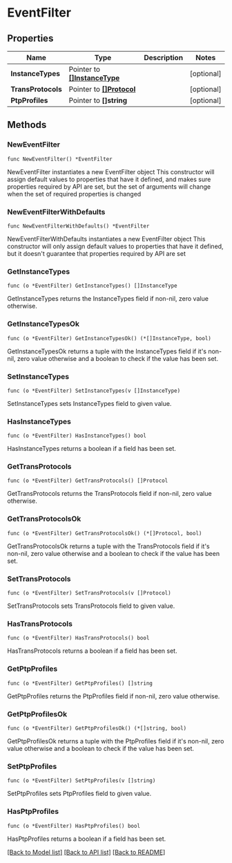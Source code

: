 # EventFilter

## Properties

Name | Type | Description | Notes
------------ | ------------- | ------------- | -------------
**InstanceTypes** | Pointer to [**[]InstanceType**](InstanceType.md) |  | [optional] 
**TransProtocols** | Pointer to [**[]Protocol**](Protocol.md) |  | [optional] 
**PtpProfiles** | Pointer to **[]string** |  | [optional] 

## Methods

### NewEventFilter

`func NewEventFilter() *EventFilter`

NewEventFilter instantiates a new EventFilter object
This constructor will assign default values to properties that have it defined,
and makes sure properties required by API are set, but the set of arguments
will change when the set of required properties is changed

### NewEventFilterWithDefaults

`func NewEventFilterWithDefaults() *EventFilter`

NewEventFilterWithDefaults instantiates a new EventFilter object
This constructor will only assign default values to properties that have it defined,
but it doesn't guarantee that properties required by API are set

### GetInstanceTypes

`func (o *EventFilter) GetInstanceTypes() []InstanceType`

GetInstanceTypes returns the InstanceTypes field if non-nil, zero value otherwise.

### GetInstanceTypesOk

`func (o *EventFilter) GetInstanceTypesOk() (*[]InstanceType, bool)`

GetInstanceTypesOk returns a tuple with the InstanceTypes field if it's non-nil, zero value otherwise
and a boolean to check if the value has been set.

### SetInstanceTypes

`func (o *EventFilter) SetInstanceTypes(v []InstanceType)`

SetInstanceTypes sets InstanceTypes field to given value.

### HasInstanceTypes

`func (o *EventFilter) HasInstanceTypes() bool`

HasInstanceTypes returns a boolean if a field has been set.

### GetTransProtocols

`func (o *EventFilter) GetTransProtocols() []Protocol`

GetTransProtocols returns the TransProtocols field if non-nil, zero value otherwise.

### GetTransProtocolsOk

`func (o *EventFilter) GetTransProtocolsOk() (*[]Protocol, bool)`

GetTransProtocolsOk returns a tuple with the TransProtocols field if it's non-nil, zero value otherwise
and a boolean to check if the value has been set.

### SetTransProtocols

`func (o *EventFilter) SetTransProtocols(v []Protocol)`

SetTransProtocols sets TransProtocols field to given value.

### HasTransProtocols

`func (o *EventFilter) HasTransProtocols() bool`

HasTransProtocols returns a boolean if a field has been set.

### GetPtpProfiles

`func (o *EventFilter) GetPtpProfiles() []string`

GetPtpProfiles returns the PtpProfiles field if non-nil, zero value otherwise.

### GetPtpProfilesOk

`func (o *EventFilter) GetPtpProfilesOk() (*[]string, bool)`

GetPtpProfilesOk returns a tuple with the PtpProfiles field if it's non-nil, zero value otherwise
and a boolean to check if the value has been set.

### SetPtpProfiles

`func (o *EventFilter) SetPtpProfiles(v []string)`

SetPtpProfiles sets PtpProfiles field to given value.

### HasPtpProfiles

`func (o *EventFilter) HasPtpProfiles() bool`

HasPtpProfiles returns a boolean if a field has been set.


[[Back to Model list]](../README.md#documentation-for-models) [[Back to API list]](../README.md#documentation-for-api-endpoints) [[Back to README]](../README.md)



